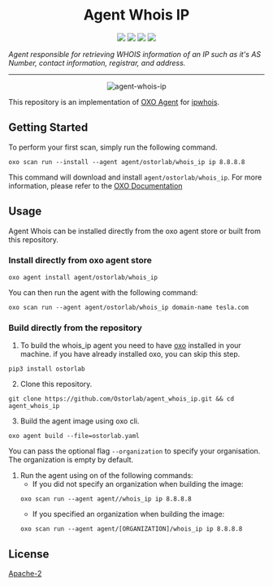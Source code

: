 <h1 align="center">Agent Whois IP</h1>

<p align="center">
<img src="https://img.shields.io/badge/License-Apache_2.0-brightgreen.svg">
<img src="https://img.shields.io/github/languages/top/ostorlab/agent_whois_ip">
<img src="https://img.shields.io/github/stars/ostorlab/agent_whois_ip">
<img src="https://img.shields.io/badge/PRs-welcome-brightgreen.svg">
</p>

_Agent responsible for retrieving WHOIS information of an IP such as it's AS Number, contact information, registrar, and
address._

---

<p align="center">
<img src="https://github.com/Ostorlab/agent_whois_ip/blob/main/images/logo.png" alt="agent-whois-ip" />
</p>

This repository is an implementation of [OXO Agent](https://pypi.org/project/ostorlab/)
for [ipwhois](https://pypi.org/project/ipwhois/).

## Getting Started

To perform your first scan, simply run the following command.

```shell
oxo scan run --install --agent agent/ostorlab/whois_ip ip 8.8.8.8
```

This command will download and install `agent/ostorlab/whois_ip`.
For more information, please refer to
the [OXO Documentation](https://oxo.ostorlab.co/docs)

## Usage

Agent Whois can be installed directly from the oxo agent store or built from this repository.

### Install directly from oxo agent store

 ```shell
 oxo agent install agent/ostorlab/whois_ip
 ```

You can then run the agent with the following command:

```shell
oxo scan run --agent agent/ostorlab/whois_ip domain-name tesla.com
```

### Build directly from the repository

1. To build the whois_ip agent you need to have [oxo](https://pypi.org/project/ostorlab/) installed in your
   machine. if you have already installed oxo, you can skip this step.

```shell
pip3 install ostorlab
```

2. Clone this repository.

```shell
git clone https://github.com/Ostorlab/agent_whois_ip.git && cd agent_whois_ip
```

3. Build the agent image using oxo cli.

 ```shell
 oxo agent build --file=ostorlab.yaml
 ```

You can pass the optional flag `--organization` to specify your organisation. The organization is empty by default.

1. Run the agent using on of the following commands:
    * If you did not specify an organization when building the image:
     ```shell
     oxo scan run --agent agent//whois_ip ip 8.8.8.8
     ```
    * If you specified an organization when building the image:
     ```shell
     oxo scan run --agent agent/[ORGANIZATION]/whois_ip ip 8.8.8.8
     ```

## License

[Apache-2](./LICENSE)
